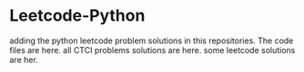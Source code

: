 # Leetcode-Python
adding the python leetcode problem solutions in this repositories. 
The code files are here.
all CTCI problems solutions are here.
some leetcode solutions are her.





















































































































































































































































































































































































































































































































































